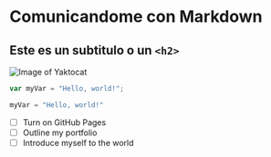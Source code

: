 # Comunicandome con Markdown 
## Este es un subtitulo o un `<h2>`
![Image of Yaktocat](https://octodex.github.com/images/yaktocat.png)
``` javascript
var myVar = "Hello, world!";
```

``` python
myVar = "Hello, world!"
```

- [ ] Turn on GitHub Pages
- [ ] Outline my portfolio
- [ ] Introduce myself to the world
